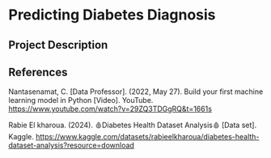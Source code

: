 # Predicting Diabetes Diagnosis
## Project Description


## References
Nantasenamat, C. [Data Professor]. (2022, May 27). Build your first machine learning model in Python [Video]. YouTube. https://www.youtube.com/watch?v=29ZQ3TDGgRQ&t=1661s

Rabie El kharoua. (2024). 🩸Diabetes Health Dataset Analysis🩸 [Data set]. Kaggle. 
https://www.kaggle.com/datasets/rabieelkharoua/diabetes-health-dataset-analysis?resource=download


